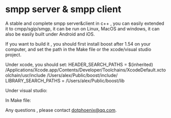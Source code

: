 # smpp server & smpp client
A stable and complete smpp server&client in c++ , you can easily extended it to cmpp/sgip/smgp, it can be run on Linux, MacOS and windows, it can also be easily built under Android and iOS.

If you want to build it , you should first install boost after 1.54 on your computer, and set the path in the Make file or the xcode/visual studio project.

Under xcode, you should set:
HEADER_SEARCH_PATHS = $(inherited) /Applications/Xcode.app/Contents/Developer/Toolchains/XcodeDefault.xctoolchain/usr/include /Users/alex/Public/boost/include/
LIBRARY_SEARCH_PATHS = /Users/alex/Public/boost/lib

Under visual studio:

In Make file:



Any questions , please contact dotphoenix@qq.com.
